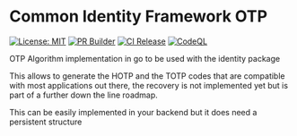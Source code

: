 # Common Identity Framework OTP

[![License: MIT](https://img.shields.io/badge/License-MIT-blue.svg)](https://opensource.org/licenses/MIT) [![PR Builder](https://github.com/cjlapao/common-go-identity-otp/actions/workflows/pr.yml/badge.svg)](https://github.com/cjlapao/common-go-identity-otp/actions/workflows/pr.yml) [![CI Release](https://github.com/cjlapao/common-go-identity-otp/actions/workflows/ci.yml/badge.svg)](https://github.com/cjlapao/common-go-identity-otp/actions/workflows/ci.yml) [![CodeQL](https://github.com/cjlapao/common-go-identity-otp/actions/workflows/codeql-analysis.yml/badge.svg)](https://github.com/cjlapao/common-go-identity-otp/actions/workflows/codeql-analysis.yml)  

OTP Algorithm implementation in go to be used with the identity package

This allows to generate the HOTP and the TOTP codes that are compatible with most applications out there, the recovery is not implemented yet but is part of a further down the line roadmap.

This can be easily implemented in your backend but it does need a persistent structure
